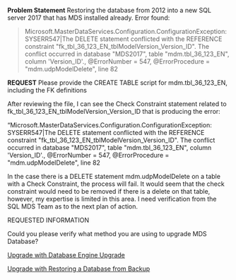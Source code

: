 **Problem Statement**
Restoring the database from 2012 into a new SQL server 2017 that has MDS installed already. Error found:
>Microsoft.MasterDataServices.Configuration.ConfigurationException: SYSERR547|The DELETE statement conflicted with the REFERENCE constraint "fk_tbl_36_123_EN_tblModelVersion_Version_ID". The conflict occurred in database "MDS2017", table "mdm.tbl_36_123_EN", column 'Version_ID'., @ErrorNumber = 547, @ErrorProcedure = "mdm.udpModelDelete", line 82

**REQUEST**
Please provide the CREATE TABLE script for mdm.tbl_36_123_EN, including the FK definitions

After reviewing the file, I can see the Check Constraint statement related to fk_tbl_36_123_EN_tblModelVersion_Version_ID that is producing the error:

“Microsoft.MasterDataServices.Configuration.ConfigurationException: SYSERR547|The DELETE statement conflicted with the REFERENCE constraint "fk_tbl_36_123_EN_tblModelVersion_Version_ID". The conflict occurred in database "MDS2017", table "mdm.tbl_36_123_EN", column 'Version_ID'., @ErrorNumber = 547, @ErrorProcedure = "mdm.udpModelDelete", line 82

In the case there is a DELETE statement mdm.udpModelDelete on a table with a Check Constraint, the process will fail.  It would seem that the check constraint would need to be removed if there is a delete on that table, however, my expertise is limited in this area. I need verification from the SQL MDS Team as to the next plan of action. 

REQUESTED INFORMATION

Could you please verify what method you are using to upgrade MDS Database?

[Upgrade with Database Engine Upgrade](https://docs.microsoft.com/en-us/sql/database-engine/install-windows/upgrade-master-data-services?view=sql-server-ver15#engine)

[Upgrade with Restoring a Database from Backup](https://docs.microsoft.com/en-us/sql/database-engine/install-windows/upgrade-master-data-services?view=sql-server-ver15#restore)

 